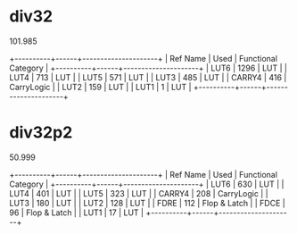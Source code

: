 # div32
101.985

+----------+------+---------------------+
| Ref Name | Used | Functional Category |
+----------+------+---------------------+
| LUT6     | 1296 |                 LUT |
| LUT4     |  713 |                 LUT |
| LUT5     |  571 |                 LUT |
| LUT3     |  485 |                 LUT |
| CARRY4   |  416 |          CarryLogic |
| LUT2     |  159 |                 LUT |
| LUT1     |    1 |                 LUT |
+----------+------+---------------------+

# div32p2 
50.999

+----------+------+---------------------+
| Ref Name | Used | Functional Category |
+----------+------+---------------------+
| LUT6     |  630 |                 LUT |
| LUT4     |  401 |                 LUT |
| LUT5     |  323 |                 LUT |
| CARRY4   |  208 |          CarryLogic |
| LUT3     |  180 |                 LUT |
| LUT2     |  128 |                 LUT |
| FDRE     |  112 |        Flop & Latch |
| FDCE     |   96 |        Flop & Latch |
| LUT1     |   17 |                 LUT |
+----------+------+---------------------+